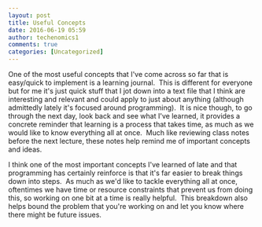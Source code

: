 ```yaml
---
layout: post
title: Useful Concepts
date: 2016-06-19 05:59
author: techenomics1
comments: true
categories: [Uncategorized]
---
```

One of the most useful concepts that I've come across so far that is easy/quick to implement is a learning journal.  This is different for everyone but for me it's just quick stuff that I jot down into a text file that I think are interesting and relevant and could apply to just about anything (although admittedly lately it's focused around programming).  It is nice though, to go through the next day, look back and see what I've learned, it provides a concrete reminder that learning is a process that takes time, as much as we would like to know everything all at once.  Much like reviewing class notes before the next lecture, these notes help remind me of important concepts and ideas.

I think one of the most important concepts I've learned of late and that programming has certainly reinforce is that it's far easier to break things down into steps.  As much as we'd like to tackle everything all at once, oftentimes we have time or resource constraints that prevent us from doing this, so working on one bit at a time is really helpful.  This breakdown also helps bound the problem that you're working on and let you know where there might be future issues.
